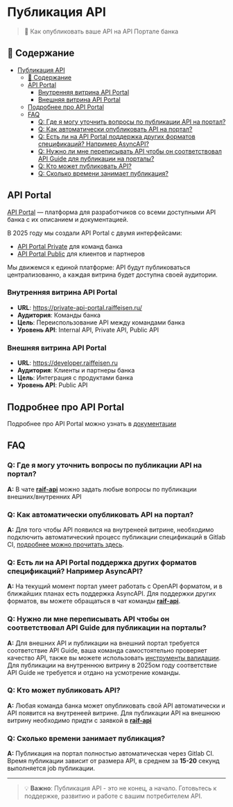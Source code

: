 # Публикация API

> 🚀 Как опубликовать ваше API на API Портале банка

## 📑 Содержание

- [Публикация API](#публикация-api)
  - [📑 Содержание](#-содержание)
  - [API Portal](#api-portal)
    - [Внутренняя витрина API Portal](#внутренняя-витрина-api-portal)
    - [Внешняя витрина API Portal](#внешняя-витрина-api-portal)
  - [Подробнее про API Portal](#подробнее-про-api-portal)
  - [FAQ](#faq)
    - [Q: Где я могу уточнить вопросы по публикации API на портал?](#q-где-я-могу-уточнить-вопросы-по-публикации-api-на-портал)
    - [Q: Как автоматически опубликовать API на портал?](#q-как-автоматически-опубликовать-api-на-портал)
    - [Q: Есть ли на API Portal поддержка других форматов спецификаций? Например AsyncAPI?](#q-есть-ли-на-api-portal-поддержка-других-форматов-спецификаций-например-asyncapi)
    - [Q: Нужно ли мне переписывать API чтобы он соответствовал API Guide для публикации на порталы?](#q-нужно-ли-мне-переписывать-api-чтобы-он-соответствовал-api-guide-для-публикации-на-порталы)
    - [Q: Кто может публиковать API?](#q-кто-может-публиковать-api)
    - [Q: Сколько времени занимает публикация?](#q-сколько-времени-занимает-публикация)


## API Portal
[API Portal](https://docs.cdci.raiffeisen.ru/raif-api-public-doc/api-portal)
— платформа для разработчиков со всеми доступными API банка с их описанием и документацией.

В 2025 году мы создали API Portal с двумя интерфейсами:
- [API Portal Private](https://private-api-portal.raiffeisen.ru/)
для  команд банка
- [API Portal Public](https://developer.raiffeisen.ru)
для клиентов и партнеров

Мы движемся к единой платформе: API будут публиковаться централизованно, а каждая витрина будет доступна своей аудитории.

### Внутренняя витрина API Portal
- **URL**: https://private-api-portal.raiffeisen.ru/
- **Аудитория**: Команды банка
- **Цель**: Переиспользование API между командами банка
- **Уровень API**: Internal API, Private API, Public API

### Внешняя витрина API Portal
- **URL**: https://developer.raiffeisen.ru
- **Аудитория**: Клиенты и партнеры банка
- **Цель**: Интеграция с продуктами банка
- **Уровень API**: Public API

## Подробнее про API Portal
Подробнее про API Portal можно узнать в [документации](https://docs.cdci.raiffeisen.ru/raif-api-public-doc/api-portal)

## FAQ

### Q: Где я могу уточнить вопросы по публикации API на портал?
**A:** В чате **[raif-api](https://mattermost.raiffeisen.ru/raiffeisenbank/channels/raif-api)** можно задать любые вопросы по публикации внешних/внутренних API

### Q: Как автоматически опубликовать API на портал?
**A:** Для того чтобы API появился на внутренеей витрине, необходимо подключить автоматический процесс публикации спецификаций в Gitlab CI, [подробнее можно прочитать здесь](https://docs.cdci.raiffeisen.ru/raif-api-public-doc/api-portal/publikaciya-api).

### Q: Есть ли на API Portal поддержка других форматов спецификаций? Например AsyncAPI?
**A:** На текущий момент портал умеет работать с OpenAPI форматом, и в ближайших планах есть поддержка AsyncAPI. Для поддержки других форматов, вы можете обращаться в чат команды **[raif-api](https://mattermost.raiffeisen.ru/raiffeisenbank/channels/raif-api)**.

### Q: Нужно ли мне переписывать API чтобы он соответствовал API Guide для публикации на порталы?
**A:** Для внешних API и публикации на внешний портал требуется соответствие API Guide, ваша команда самостоятельно проверяет качество API, также вы можете использовать [инструменты валидации](https://docs.cdci.raiffeisen.ru/raif-api-public-doc/api-portal/validaciya-api/process-validacii). Для публикации на внутреннюю витрину в 2025ом году соответствие API Guide не требуется и отдано на усмотрение команды.

### Q: Кто может публиковать API?
**A:** Любая команда банка может опубликовать свой API автоматически и API появится на внутренеей витрине. Для публикации API на внешнюю витрину необходимо придти с заявкой в **[raif-api](https://mattermost.raiffeisen.ru/raiffeisenbank/channels/raif-api)**

### Q: Сколько времени занимает публикация?
**A:** Публикация на портал полностью автоматическая через Gitlab CI. Время публикации зависит от размера API, в среднем за **15-20** секунд выполняется job публикации.

---

> 💡 **Важно**: Публикация API - это не конец, а начало. Готовьтесь к поддержке, развитию и работе с вашим потребителем API.